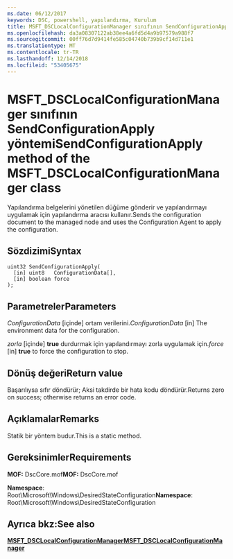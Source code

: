 ```yaml
---
ms.date: 06/12/2017
keywords: DSC, powershell, yapılandırma, Kurulum
title: MSFT_DSCLocalConfigurationManager sınıfının SendConfigurationApply yöntemi
ms.openlocfilehash: da3a08307122ab38ee4a6fd5d4a9b97579a988f7
ms.sourcegitcommit: 00ff76d7d9414fe585c04740b739b9cf14d711e1
ms.translationtype: MT
ms.contentlocale: tr-TR
ms.lasthandoff: 12/14/2018
ms.locfileid: "53405675"
---
```

# <a name="sendconfigurationapply-method-of-the-msftdsclocalconfigurationmanager-class"></a><span data-ttu-id="db642-103">MSFT_DSCLocalConfigurationManager sınıfının SendConfigurationApply yöntemi</span><span class="sxs-lookup"><span data-stu-id="db642-103">SendConfigurationApply method of the MSFT_DSCLocalConfigurationManager class</span></span>

<span data-ttu-id="db642-104">Yapılandırma belgelerini yönetilen düğüme gönderir ve yapılandırmayı uygulamak için yapılandırma aracısı kullanır.</span><span class="sxs-lookup"><span data-stu-id="db642-104">Sends the configuration document to the managed node and uses the Configuration Agent to apply the configuration.</span></span>

## <a name="syntax"></a><span data-ttu-id="db642-105">Sözdizimi</span><span class="sxs-lookup"><span data-stu-id="db642-105">Syntax</span></span>

```mof
uint32 SendConfigurationApply(
  [in] uint8   ConfigurationData[],
  [in] boolean force
);
```

## <a name="parameters"></a><span data-ttu-id="db642-106">Parametreler</span><span class="sxs-lookup"><span data-stu-id="db642-106">Parameters</span></span>

<span data-ttu-id="db642-107">*ConfigurationData* \[içinde\] ortam verilerini.</span><span class="sxs-lookup"><span data-stu-id="db642-107">*ConfigurationData* \[in\] The environment data for the configuration.</span></span>

<span data-ttu-id="db642-108">*zorla* \[içinde\] **true** durdurmak için yapılandırmayı zorla uygulamak için.</span><span class="sxs-lookup"><span data-stu-id="db642-108">*force* \[in\] **true** to force the configuration to stop.</span></span>

## <a name="return-value"></a><span data-ttu-id="db642-109">Dönüş değeri</span><span class="sxs-lookup"><span data-stu-id="db642-109">Return value</span></span>

<span data-ttu-id="db642-110">Başarılıysa sıfır döndürür; Aksi takdirde bir hata kodu döndürür.</span><span class="sxs-lookup"><span data-stu-id="db642-110">Returns zero on success; otherwise returns an error code.</span></span>

## <a name="remarks"></a><span data-ttu-id="db642-111">Açıklamalar</span><span class="sxs-lookup"><span data-stu-id="db642-111">Remarks</span></span>

<span data-ttu-id="db642-112">Statik bir yöntem budur.</span><span class="sxs-lookup"><span data-stu-id="db642-112">This is a static method.</span></span>

## <a name="requirements"></a><span data-ttu-id="db642-113">Gereksinimler</span><span class="sxs-lookup"><span data-stu-id="db642-113">Requirements</span></span>

<span data-ttu-id="db642-114">**MOF:** DscCore.mof</span><span class="sxs-lookup"><span data-stu-id="db642-114">**MOF:** DscCore.mof</span></span>

<span data-ttu-id="db642-115">**Namespace**: Root\Microsoft\Windows\DesiredStateConfiguration</span><span class="sxs-lookup"><span data-stu-id="db642-115">**Namespace**: Root\Microsoft\Windows\DesiredStateConfiguration</span></span>

## <a name="see-also"></a><span data-ttu-id="db642-116">Ayrıca bkz:</span><span class="sxs-lookup"><span data-stu-id="db642-116">See also</span></span>

[<span data-ttu-id="db642-117">**MSFT_DSCLocalConfigurationManager**</span><span class="sxs-lookup"><span data-stu-id="db642-117">**MSFT_DSCLocalConfigurationManager**</span></span>](msft-dsclocalconfigurationmanager.md)